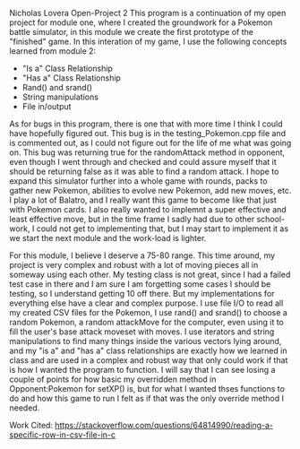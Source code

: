 Nicholas Lovera Open-Project 2
This program is a continuation of my open project for module one, where I created the groundwork for a Pokemon battle
simulator, in this module we create the first prototype of the "finished" game. In this interation of my game, I use
the following concepts learned from module 2:
- "Is a" Class Relationship
- "Has a" Class Relationship
- Rand() and srand()
- String manipulations
- File in/output

As for bugs in this program, there is one that with more time I think I could have hopefully figured out. This bug is in
the testing_Pokemon.cpp file and is commented out, as I could not figure out for the life of me what was going on. This 
bug was returning true for the randomAttack method in opponent, even though I went through and checked and could assure 
myself that it should be returning false as it was able to find a random attack. I hope to expand this simulator further
into a whole game with rounds, packs to gather new Pokemon, abilities to evolve new Pokemon, add new moves, etc. I play
a lot of Balatro, and I really want this game to become like that just with Pokemon cards. I also really wanted to 
implemnt a super effective and least effective move, but in the time frame I sadly had due to other school-work, I could
not get to implementing that, but I may start to implement it as we start the next module and the work-load is lighter.

For this module, I believe I deserve a 75-80 range. This time around, my project is very complex and robust with a lot
of moving pieces all in someway using each other. My testing class is not great, since I had a failed test case in there
and I am sure I am forgetting some cases I should be testing, so I understand getting 10 off there. But my implementations
for everything else have a clear and complex purpose. I use file I/O to read all my created CSV files for the Pokemon,
I use rand() and srand() to choose a random Pokemon, a random attackMove for the computer, even using it to fill the 
user's base attack moveset with moves. I use iterators and string manipulations to find many things inside the various
vectors lying around, and my "is a" and "has a" class relationships are exactly how we learned in class and are used in
a complex and robust way that only could work if that is how I wanted the program to function. I will say that I can see
losing a couple of points for how basic my overridden method in Opponent:Pokemon for setXP() is, but for what I wanted
thses functions to do and how this game to run I felt as if that was the only override method I needed. 



Work Cited: https://stackoverflow.com/questions/64814990/reading-a-specific-row-in-csv-file-in-c